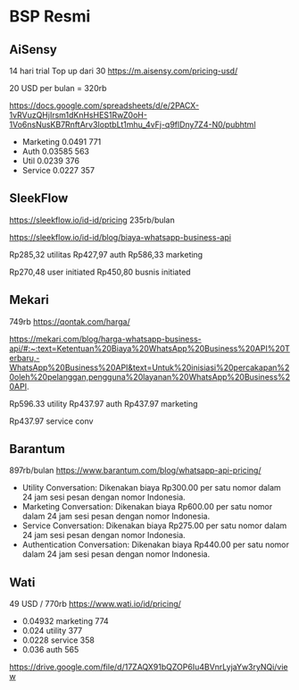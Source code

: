 # BSP Resmi

## AiSensy
14 hari trial
Top up dari 30
https://m.aisensy.com/pricing-usd/

20 USD per bulan = 320rb

https://docs.google.com/spreadsheets/d/e/2PACX-1vRVuzQHjIrsm1dKnHsHES1RwZ0oH-1Vo6nsNusKB7RnftArv3IoptbLt1mhu_4vFj-q9flDny7Z4-N0/pubhtml

* Marketing 0.0491 771 
* Auth 0.03585 563
* Util 0.0239  376
* Service 0.0227  357


## SleekFlow
https://sleekflow.io/id-id/pricing
235rb/bulan


https://sleekflow.io/id-id/blog/biaya-whatsapp-business-api

Rp285,32 utilitas
Rp427,97 auth
Rp586,33 marketing

Rp270,48 user initiated
Rp450,80 busnis initiated

## Mekari

749rb
https://qontak.com/harga/


https://mekari.com/blog/harga-whatsapp-business-api/#:~:text=Ketentuan%20Biaya%20WhatsApp%20Business%20API%20Terbaru,-WhatsApp%20Business%20API&text=Untuk%20inisiasi%20percakapan%20oleh%20pelanggan,pengguna%20layanan%20WhatsApp%20Business%20API.

Rp596.33 utility
Rp437.97 auth
Rp437.97 marketing

Rp437.97 service conv


## Barantum
897rb/bulan
https://www.barantum.com/blog/whatsapp-api-pricing/


* Utility Conversation: Dikenakan biaya Rp300.00 per satu nomor dalam 24 jam sesi pesan dengan nomor Indonesia.
* Marketing Conversation: Dikenakan biaya Rp600.00 per satu nomor dalam 24 jam sesi pesan dengan nomor Indonesia.
* Service Conversation: Dikenakan biaya Rp275.00 per satu nomor dalam 24 jam sesi pesan dengan nomor Indonesia.
* Authentication Conversation: Dikenakan biaya Rp440.00 per satu nomor dalam 24 jam sesi pesan dengan nomor Indonesia.

## Wati
49 USD / 770rb
https://www.wati.io/id/pricing/


* 0.04932 marketing 774
* 0.024 utility 377
* 0.0228 service  358
* 0.036 auth 565

https://drive.google.com/file/d/17ZAQX91bQZOP6Iu4BVnrLyjaYw3ryNQi/view

